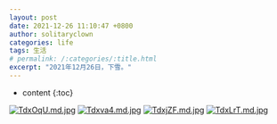 ```yaml
---
layout: post
date: 2021-12-26 11:10:47 +0800
author: solitaryclown
categories: life
tags: 生活
# permalink: /:categories/:title.html
excerpt: "2021年12月26日，下雪。"
---
```

* content
{:toc}


[![TdxOqU.md.jpg](https://s4.ax1x.com/2021/12/26/TdxOqU.md.jpg)](https://imgtu.com/i/TdxOqU)
[![Tdxva4.md.jpg](https://s4.ax1x.com/2021/12/26/Tdxva4.md.jpg)](https://imgtu.com/i/Tdxva4)
[![TdxjZF.md.jpg](https://s4.ax1x.com/2021/12/26/TdxjZF.md.jpg)](https://imgtu.com/i/TdxjZF)
[![TdxLrT.md.jpg](https://s4.ax1x.com/2021/12/26/TdxLrT.md.jpg)](https://imgtu.com/i/TdxLrT)
